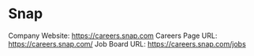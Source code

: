 # Snap

Company Website: https://careers.snap.com
Careers Page URL: https://careers.snap.com/
Job Board URL: https://careers.snap.com/jobs